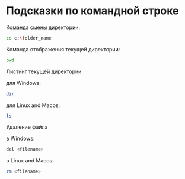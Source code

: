 # Подсказки по командной строке

Команда смены директории:
```sh
cd c:\folder_name
```

Команда отображения текущей директории:
```sh
pwd
```
Листинг текущей директории
  
для Windows:
```sh
dir
```
для Linux and Macos:
```sh
ls
```
Удаление файла 

в Windows:
```sh
del <filename>
```
в Linux and Macos:
```sh
rm <filename>
```
